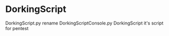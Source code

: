 # DorkingScript
DorkingScript.py
rename DorkingScriptConsole.py
DorkingScript it's script for pentest
